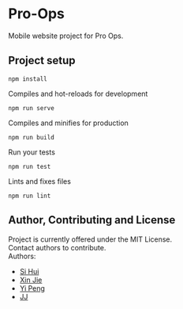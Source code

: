 # Pro-Ops
Mobile website project for Pro Ops.  


## Project setup
```
npm install
```

Compiles and hot-reloads for development
```
npm run serve
```

Compiles and minifies for production
```
npm run build
```

Run your tests
```
npm run test
```

Lints and fixes files
```
npm run lint
```


## Author, Contributing and License
Project is currently offered under the MIT License.  
Contact authors to contribute.  
Authors:
- [Si Hui](https://github.com/sihuitann/)
- [Xin Jie](https://github.com/leochew)
- [Yi Peng]()
- [JJ](https://github.com/Jaimeloeuf)